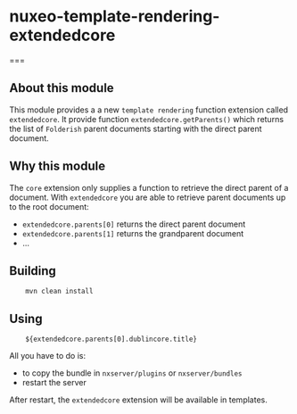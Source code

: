 # nuxeo-template-rendering-extendedcore
===

## About this module

This module provides a a new `template rendering` function extension called `extendedcore`. It provide function `extendedcore.getParents()` which returns the list of `Folderish` parent documents starting with the direct parent document.

## Why this module

The `core` extension only supplies a function to retrieve the direct parent of a document. With `extendedcore` you are able to retrieve parent documents up to the root document:
- `extendedcore.parents[0]` returns the direct parent document
- `extendedcore.parents[1]` returns the grandparent document
- ...

## Building 

        mvn clean install

## Using

        ${extendedcore.parents[0].dublincore.title}
All you have to do is:

 - to copy the bundle in `nxserver/plugins` or `nxserver/bundles`
 - restart the server

After restart, the `extendedcore` extension will be available in templates.
